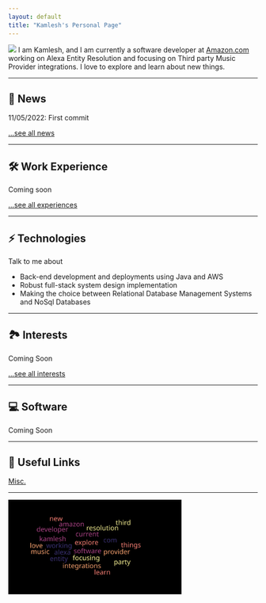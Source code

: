 ```yaml
---
layout: default
title: "Kamlesh's Personal Page"
---
```



<img class="profile-picture" src="https://kamleshkc2002.github.io/assets/img/logo.jpg"> I am Kamlesh, and I am currently a software developer at [Amazon.com](http://www.amazon.com/) working on Alexa Entity Resolution and focusing on Third party Music Provider integrations. I love to explore and learn about new things.


---

## 📰 News

11/05/2022: First commit   

[...see all news](./news)

---



## 🛠️ Work Experience

Coming soon

[...see all experiences](./work)

---

## ⚡ Technologies

Talk to me about

- Back-end development and deployments using Java and AWS
- Robust full-stack system design implementation
- Making the choice between Relational Database Management Systems and NoSql Databases

---

## 🏞️ Interests

Coming Soon

[...see all interests](./interests)

---

## 💻 Software

Coming Soon

---

## 🚀 Useful Links

[//]: # ([Machine Learning System Resources]&#40;https://www.bodunhu.com/blog/posts/machine-learning-system-resources/&#41;  )

[//]: # ([UTNS Lab]&#40;https://utns.cs.utexas.edu/&#41;  )

[//]: # ([SCEA Lab]&#40;https://github.com/utcs-scea&#41;  )

[//]: # ([Laboratory for Advanced Systems Research]&#40;https://www.cs.utexas.edu/lasr/&#41;  )
[Misc.](/misc)  

[//]: # ([Notes]&#40;https://pages.github.austin.utexas.edu/bh28324/notes/&#41;)

---

<img style="width:350px;" src="/assets/img/wordcloud.svg"/>
